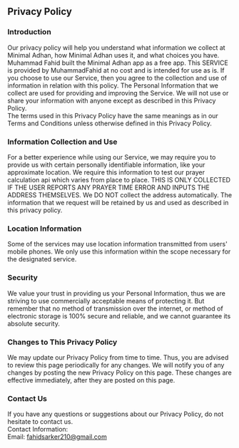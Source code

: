Privacy Policy
----------------

### Introduction
Our privacy policy will help you understand what information we collect at Minimal Adhan, how Minimal Adhan uses it, and what choices you have.
Muhammad Fahid built the Minimal Adhan app as a free app. This SERVICE is provided by MuhammadFahid at no cost and is intended for use as is.
If you choose to use our Service, then you agree to the collection and use of information in  relation with this policy. The Personal Information that we collect are used for providing and improving the Service. We will not use or share your information with anyone except as described in this Privacy Policy.  
The terms used in this Privacy Policy have the same meanings as in our Terms and Conditions unless otherwise  defined in this Privacy Policy.

### Information Collection and Use
For a better experience while using our Service, we may require you to provide us with certain personally identifiable information, like your approximate location. We require this information to test our prayer calculation api which varies from place to place. THIS IS ONLY COLLECTED IF THE USER REPORTS ANY PRAYER TIME ERROR AND INPUTS THE ADDRESS THEMSELVES. We DO NOT  collect the address automatically. The information that we request will be retained by us and used as described in this privacy policy.  

### Location Information
Some of the services may use location information transmitted from users' mobile phones. We only use this information within the scope necessary for the designated service.


### Security
We value your trust in providing us your Personal Information, thus we are striving to use commercially acceptable means of protecting it. But remember that no method of transmission over  the internet, or method of electronic storage is 100% secure and reliable, and we cannot guarantee its absolute security.

### Changes to This Privacy Policy
We may update our Privacy Policy from time to time. Thus, you are advised to review this page periodically for any changes. We will notify you of any changes by posting the new Privacy Policy on this page. These changes are effective immediately, after they are posted on this page.

### Contact Us
If you have any questions or suggestions about our Privacy Policy, do not hesitate to contact us.  
Contact Information:  
Email: fahidsarker210@gmail.com  
